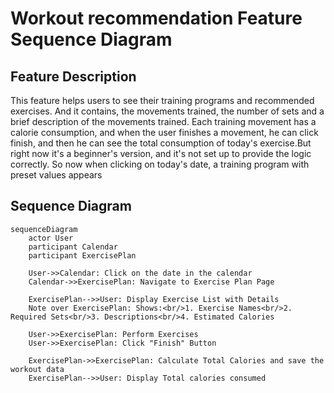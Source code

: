 # Workout recommendation Feature Sequence Diagram

## Feature Description
This feature helps users to see their training programs and recommended exercises. And it contains, the movements trained, the number of sets and a brief description of the movements trained. Each training movement has a calorie consumption, and when the user finishes a movement, he can click finish, and then he can see the total consumption of today's exercise.But right now it's a beginner's version, and it's not set up to provide the logic correctly. So now when clicking on today's date, a training program with preset values appears

## Sequence Diagram
```mermaid
sequenceDiagram
    actor User
    participant Calendar
    participant ExercisePlan
    
    User->>Calendar: Click on the date in the calendar
    Calendar->>ExercisePlan: Navigate to Exercise Plan Page
    
    ExercisePlan-->>User: Display Exercise List with Details
    Note over ExercisePlan: Shows:<br/>1. Exercise Names<br/>2. Required Sets<br/>3. Descriptions<br/>4. Estimated Calories
    
    User->>ExercisePlan: Perform Exercises
    User->>ExercisePlan: Click "Finish" Button
    
    ExercisePlan->>ExercisePlan: Calculate Total Calories and save the workout data
    ExercisePlan-->>User: Display Total calories consumed
